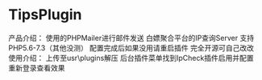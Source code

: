 # TipsPlugin
产品介绍： 使用的PHPMailer进行邮件发送 白嫖聚合平台的IP查询Server 支持PHP5.6-7.3（其他没测） 配置完成后如果没用请重启插件 完全开源可自己改改 使用介绍： 上传至usr\plugins解压 后台插件菜单找到IpCheck插件启用并配置 重新登录查看效果
